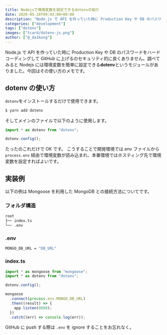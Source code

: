 ```yaml
---
title: Nodejsで環境変数を設定できるdotenvの紹介
date: 2020-05-26T09:43:00+09:00
description: "Node.js で API を作っていた時に Production Key や DB のパスワードをハードコーディングして GitHub に上げてしまうのは気が引けた。調べてみると Nodejs には環境変数を簡単に設定できるdotenvというモジュールがあったので使い方のメモです。"
categories: ["development"]
tags: ["dotenv"]
images: ["tcard/dotenv-js.png"]
author: ["@_da1kong"]
---
```


Node.js で API を作っていた時に Production Key や DB のパスワードをハードコーディングして GitHub に上げるのセキュリティ的に良くありません。調べてみると Nodejs には環境変数を簡単に設定できる**dotenv**というモジュールがありました。今回はその使い方のメモです。

## dotenv の使い方

`dotenv`をインストールするだけで使用できます。

```bash
$ yarn add dotenv
```

そしてメインのファイルで以下のように使用します。

```typescript
import * as dotenv from "dotenv";

dotenv.config();
```

たったのこれだけで OK です。
こうすることで開発環境では.env ファイルから `process.env` 経由で環境変数が読み込まれ、本番環境ではホスティング先で環境変数を設定すればよいです。

## 実装例

以下の例は Mongoose を利用した MongoDB との接続方法についてです。

### フォルダ構造

```reStructuredText
root
├── index.ts
└── .env
```

### .env

```bash
MONGO_DB_URL = "DB_URL"
```

### index.ts

```typescript
import * as mongoose from "mongoose";
import * as dotenv from "dotenv";

dotenv.config();

mongoose
  .connect(process.env.MONGO_DB_URL)
  .then((result) => {
    app.listen(8080);
  })
  .catch((err) => console.log(err));
```

GitHub に push する際は `.env` を ignore することをお忘れなく。
